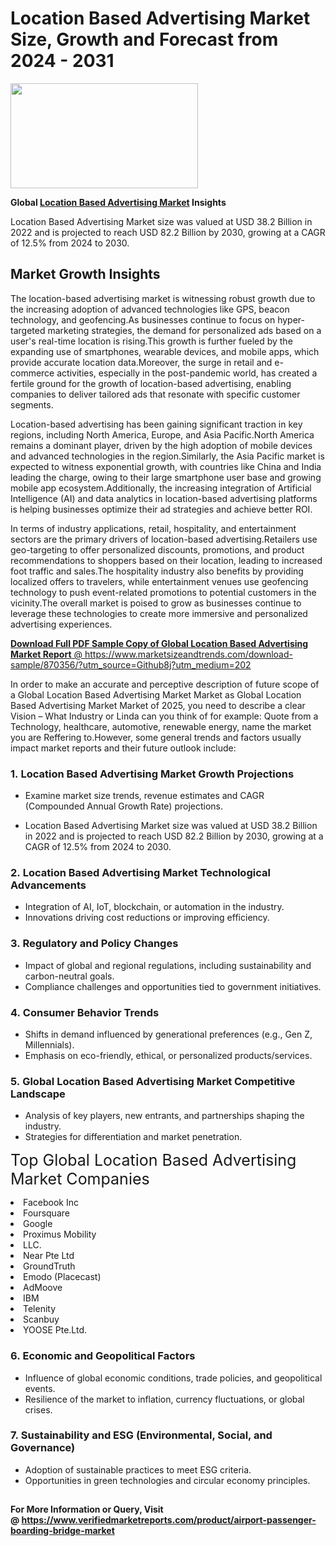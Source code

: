 <H1>Location Based Advertising Market Size, Growth and Forecast from 2024 - 2031</H1><img class="aligncenter size-medium wp-image-584254" src="https://thirdeyenews.in/wp-content/uploads/2024/09/Global-Market-Research-300x168.jpeg" alt="" width="300" height="168" /><p><strong>Global&nbsp;<a href="https://www.marketsizeandtrends.com/download-sample/870356/?utm_source=Github8j?utm_medium=202">Location Based Advertising Market</a> Insights</strong></p><p>Location Based Advertising Market size was valued at USD 38.2 Billion in 2022 and is projected to reach USD 82.2 Billion by 2030, growing at a CAGR of 12.5% from 2024 to 2030.</p><p><h2>Market Growth Insights</h2> <p>The location-based advertising market is witnessing robust growth due to the increasing adoption of advanced technologies like GPS, beacon technology, and geofencing.As businesses continue to focus on hyper-targeted marketing strategies, the demand for personalized ads based on a user's real-time location is rising.This growth is further fueled by the expanding use of smartphones, wearable devices, and mobile apps, which provide accurate location data.Moreover, the surge in retail and e-commerce activities, especially in the post-pandemic world, has created a fertile ground for the growth of location-based advertising, enabling companies to deliver tailored ads that resonate with specific customer segments.</p> <p><a href="#"></a></p> <p>Location-based advertising has been gaining significant traction in key regions, including North America, Europe, and Asia Pacific.North America remains a dominant player, driven by the high adoption of mobile devices and advanced technologies in the region.Similarly, the Asia Pacific market is expected to witness exponential growth, with countries like China and India leading the charge, owing to their large smartphone user base and growing mobile app ecosystem.Additionally, the increasing integration of Artificial Intelligence (AI) and data analytics in location-based advertising platforms is helping businesses optimize their ad strategies and achieve better ROI.</p> <p>In terms of industry applications, retail, hospitality, and entertainment sectors are the primary drivers of location-based advertising.Retailers use geo-targeting to offer personalized discounts, promotions, and product recommendations to shoppers based on their location, leading to increased foot traffic and sales.The hospitality industry also benefits by providing localized offers to travelers, while entertainment venues use geofencing technology to push event-related promotions to potential customers in the vicinity.The overall market is poised to grow as businesses continue to leverage these technologies to create more immersive and personalized advertising experiences.</p> <p><a href="#"></p><p><span class=""><strong>Download Full PDF Sample Copy of Global Location Based Advertising Market Report</strong> @ <a href="https://www.marketsizeandtrends.com/download-sample/870356/?utm_source=Github8j?utm_medium=202" target="_blank">https://www.marketsizeandtrends.com/download-sample/870356/?utm_source=Github8j?utm_medium=202</a></span></p><p>In order to make an accurate and perceptive description of future scope of a Global&nbsp;Location Based Advertising Market Market as Global&nbsp;Location Based Advertising Market Market of 2025, you need to describe a clear Vision &ndash; What Industry or Linda can you think of for example: Quote from a Technology, healthcare, automotive, renewable energy, name the market you are Reffering to.However, some general trends and factors usually impact market reports and their future outlook include:</p><h3>1.&nbsp;<strong>Location Based Advertising Market Growth Projections</strong></h3><ul><li>Examine market size trends, revenue estimates and CAGR (Compounded Annual Growth Rate) projections.</li><li><p>Location Based Advertising Market size was valued at USD 38.2 Billion in 2022 and is projected to reach USD 82.2 Billion by 2030, growing at a CAGR of 12.5% from 2024 to 2030.</p></li></ul><h3>2.&nbsp;<strong>Location Based Advertising Market Technological Advancements</strong></h3><ul><li>Integration of AI, IoT, blockchain, or automation in the industry.</li><li>Innovations driving cost reductions or improving efficiency.</li></ul><h3>3.&nbsp;<strong>Regulatory and Policy Changes</strong></h3><ul><li>Impact of global and regional regulations, including sustainability and carbon-neutral goals.</li><li>Compliance challenges and opportunities tied to government initiatives.</li></ul><h3>4.&nbsp;<strong>Consumer Behavior Trends</strong></h3><ul><li>Shifts in demand influenced by generational preferences (e.g., Gen Z, Millennials).</li><li>Emphasis on eco-friendly, ethical, or personalized products/services.</li></ul><h3>5.&nbsp;<strong>Global Location Based Advertising Market Competitive Landscape</strong></h3><ul><li>Analysis of key players, new entrants, and partnerships shaping the industry.</li><li>Strategies for differentiation and market penetration.</li></ul><p data-pm-slice="1 1 []"><span style="color: inherit; font-family: inherit; font-size: 25px;">Top Global Location Based Advertising Market Companies</span></p><div class="" data-test-id=""><p><li>Facebook Inc</li><li> Foursquare</li><li> Google</li><li> Proximus Mobility</li><li> LLC.</li><li> Near Pte Ltd</li><li> GroundTruth</li><li> Emodo (Placecast)</li><li> AdMoove</li><li> IBM</li><li> Telenity</li><li> Scanbuy</li><li> YOOSE Pte.Ltd.</li></p></div><h3>6.&nbsp;<strong>Economic and Geopolitical Factors</strong></h3><ul><li>Influence of global economic conditions, trade policies, and geopolitical events.</li><li>Resilience of the market to inflation, currency fluctuations, or global crises.</li></ul><h3>7.&nbsp;<strong>Sustainability and ESG (Environmental, Social, and Governance)</strong></h3><ul><li>Adoption of sustainable practices to meet ESG criteria.</li><li>Opportunities in green technologies and circular economy principles.</li></ul><h2><strong style="font-size: 14px;">For More Information or Query, Visit @&nbsp;</strong><a style="background-color: #ffffff; font-size: 14px;" href="https://www.marketsizeandtrends.com/report/location-based-advertising-market/" target="_blank">https://www.verifiedmarketreports.com/product/airport-passenger-boarding-bridge-market</a></h2>